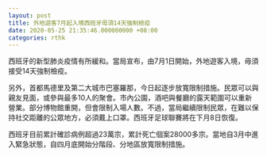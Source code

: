 ```yaml
---
layout: post
title: 外地遊客7月起入境西班牙毋須14天強制檢疫
date: 2020-05-25 21:35:46.000000000 +08:00
categories: rthk
---
```


西班牙的新型肺炎疫情有所緩和。當局宣布，由7月1日開始，外地遊客入境，毋須接受14天強制檢疫。

另外，首都馬德里及第二大城市巴塞羅那，今日起逐步放寬限制措施。民眾可以與親友見面，或參與最多10人的聚會。市內公園，酒吧與餐廳的露天範圍可以重新營業。部分博物館重開，但會限制入場人數。不過，當局繼續限制民眾，在難以保持社交距離的公眾地方，必須戴上口罩。西班牙足球聯賽將在下月8日恢復。

西班牙目前累計確診病例超過23萬宗，累計死亡個案28000多宗。當地自3月中進入緊急狀態，自四月底開始分階段、分地區放寬限制措施。
